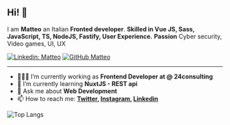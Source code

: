 ## Hi! 👋

I am **Matteo** an Italian **Fronted developer**.
**Skilled in Vue JS, Sass, JavaScript, TS, NodeJS, Fastify, User Experience.**
**Passion** Cyber security, Video games, UI, UX

[![Linkedin: Matteo](https://img.shields.io/badge/-Matteo-blue?style=flat-square&logo=Linkedin&logoColor=white&link=https://www.linkedin.com/in/matteo-ginetti/)](https://www.linkedin.com/in/matteo-ginetti/)
[![GitHub Matteo](https://img.shields.io/github/followers/mginetti?label=follow&style=social)](https://github.com/mginetti)


---

- 🧑🏽‍💻 I’m currently working as **Frontend Developer at @ 24consulting**
- 🌱 I’m currently learning **NuxtJS - REST api**
- 💬 Ask me about **Web Development**
- 📫 How to reach me:
  **[Twitter](https://twitter.com/matteog_99), [Instagram](https://instagram.com/matteo_ginetti), [Linkedin](www.linkedin.com/in/matteo-ginetti)**

![Top Langs](https://github-readme-stats.vercel.app/api/top-langs/?username=mginetti&layout=compact&theme=dark&hide_border=true)
